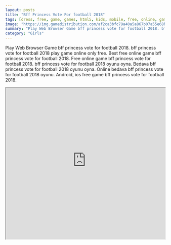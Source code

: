 ```yaml
---
layout: posts
title: "Bff Princess Vote For football 2018"
tags: [dress, free, game, games, html5, kids, mobile, free, online, games, oyna, game, free, games, play, play, games]
image: "https://img.gamedistribution.com/af2ca3bfc79a40a5a867b07a55e68b3b-512x384.jpeg"
summary: "Play Web Browser Game bff princess vote for football 2018. bff princess vote for football 2018 play game online only free. Best free online game bff princess vote for football 2018. Free online game bff princess vote for football 2018. bff princess vote for football 2018 oyunu oyna. Bedava bff princess vote for football 2018 oyunu oyna. Online bedava bff princess vote for football 2018 oyunu. Android, ios free game bff princess vote for football 2018."
category: "Girls"
---
```


Play Web Browser Game bff princess vote for football 2018. bff princess vote for football 2018 play game online only free. Best free online game bff princess vote for football 2018. Free online game bff princess vote for football 2018. bff princess vote for football 2018 oyunu oyna. Bedava bff princess vote for football 2018 oyunu oyna. Online bedava bff princess vote for football 2018 oyunu. Android, ios free game bff princess vote for football 2018.

<iframe width="100%" height="480px;" src="https://html5.gamedistribution.com/af2ca3bfc79a40a5a867b07a55e68b3b/"></iframe>